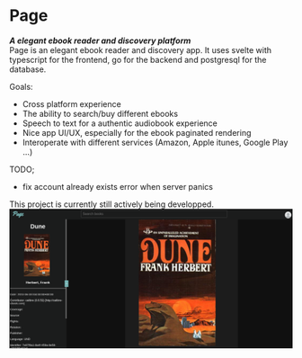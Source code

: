 # Page
***A elegant ebook reader and discovery platform***  
Page is an elegant ebook reader and discovery app. It uses svelte with typescript for the frontend, 
go for the backend and postgresql for the database.

Goals:
- Cross platform experience
- The ability to search/buy different ebooks
- Speech to text for a authentic audiobook experience
- Nice app UI/UX, especially for the ebook paginated rendering
- Interoperate with different services (Amazon, Apple itunes, Google Play ...)

TODO;
- fix account already exists error when server panics

This project is currently still actively being developped.
![Current app state](screenshot.png)
